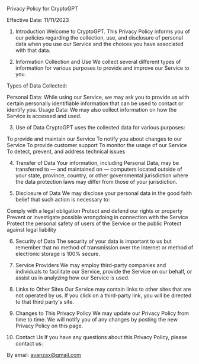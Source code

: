 Privacy Policy for CryptoGPT

Effective Date: 11/11/2023

1. Introduction
Welcome to CryptoGPT. This Privacy Policy informs you of our policies regarding the collection, use, and disclosure of personal data when you use our Service and the choices you have associated with that data.

2. Information Collection and Use
We collect several different types of information for various purposes to provide and improve our Service to you.

Types of Data Collected:

Personal Data: While using our Service, we may ask you to provide us with certain personally identifiable information that can be used to contact or identify you.
Usage Data: We may also collect information on how the Service is accessed and used.

3. Use of Data
CryptoGPT uses the collected data for various purposes:

To provide and maintain our Service
To notify you about changes to our Service
To provide customer support
To monitor the usage of our Service
To detect, prevent, and address technical issues

4. Transfer of Data
Your information, including Personal Data, may be transferred to — and maintained on — computers located outside of your state, province, country, or other governmental jurisdiction where the data protection laws may differ from those of your jurisdiction.

5. Disclosure of Data
We may disclose your personal data in the good faith belief that such action is necessary to:

Comply with a legal obligation
Protect and defend our rights or property
Prevent or investigate possible wrongdoing in connection with the Service
Protect the personal safety of users of the Service or the public
Protect against legal liability

6. Security of Data
The security of your data is important to us but remember that no method of transmission over the Internet or method of electronic storage is 100% secure.

7. Service Providers
We may employ third-party companies and individuals to facilitate our Service, provide the Service on our behalf, or assist us in analyzing how our Service is used.

8. Links to Other Sites
Our Service may contain links to other sites that are not operated by us. If you click on a third-party link, you will be directed to that third party's site.

9. Changes to This Privacy Policy
We may update our Privacy Policy from time to time. We will notify you of any changes by posting the new Privacy Policy on this page.

10. Contact Us
If you have any questions about this Privacy Policy, please contact us:

By email: avanzax@gmail.com
